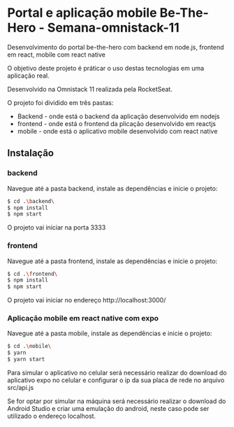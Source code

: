 # Portal e aplicação mobile Be-The-Hero - Semana-omnistack-11
Desenvolvimento do portal be-the-hero com backend em node.js, frontend em react, mobile com react native

O objetivo deste projeto é práticar o uso destas tecnologias em uma aplicação real.

Desenvolvido na Omnistack 11 realizada pela RocketSeat.

O projeto foi dividido em três pastas:
* Backend - onde está o backend da aplicação desenvolvido em nodejs
* frontend - onde está o frontend da plicação desenvolvido em reactjs
* mobile - onde está o aplicativo mobile desenvolvido com react native

## Instalação
### backend
Navegue até a pasta backend, instale as dependências e inicie o projeto:
```sh
$ cd .\backend\
$ npm install
$ npm start
```
O projeto vai iniciar na porta 3333
### frontend
Navegue até a pasta frontend, instale as dependências e inicie o projeto:
```sh
$ cd .\frontend\
$ npm install
$ npm start
```
O projeto vai iniciar no endereço http://localhost:3000/

### Aplicação mobile em react native com expo
Navegue até a pasta mobile, instale as dependências e inicie o projeto:
```sh
$ cd .\mobile\
$ yarn
$ yarn start
```
Para simular o aplicativo no celular será necessário realizar do download do aplicativo expo no celular e configurar o ip da sua placa de rede no arquivo src/api.js

Se for optar por simular na máquina será necessário realizar o download do Android Studio e criar uma emulação do android, neste caso pode ser utilizado o endereço localhost.
